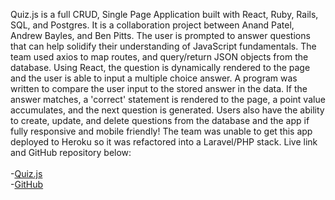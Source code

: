Quiz.js is a full CRUD, Single Page Application built with React, Ruby, Rails,
SQL, and Postgres. It is a collaboration project between Anand Patel, Andrew
Bayles, and Ben Pitts. The user is prompted to answer questions that can help
solidify their understanding of JavaScript fundamentals. The team used axios to
map routes, and query/return JSON objects from the database. Using React, the
question is dynamically rendered to the page and the user is able to input a multiple
choice answer. A program was written to compare the user input to the stored
answer in the data. If the answer matches, a 'correct' statement is rendered to
the page, a point value accumulates, and the next question is generated. Users also
have the ability to create, update, and delete questions from the database and the
app if fully responsive and mobile friendly! The team was unable to get this app deployed to Heroku so it was refactored into a Laravel/PHP stack. Live link and GitHub repository below:<br><br>
-[Quiz.js](https://react-quiz-js.herokuapp.com/)<br>
-[GitHub](https://github.com/BenjaminPitts/laravel-quiz)
